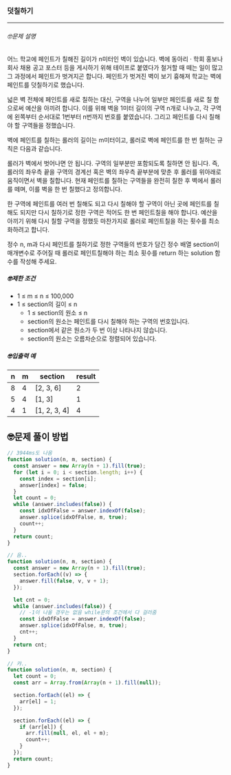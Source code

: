 ### 덧칠하기

---

###### 🤓문제 설명

어느 학교에 페인트가 칠해진 길이가 n미터인 벽이 있습니다. 벽에 동아리 · 학회 홍보나 회사 채용 공고 포스터 등을 게시하기 위해 테이프로 붙였다가 철거할 때 떼는 일이 많고 그 과정에서 페인트가 벗겨지곤 합니다. 페인트가 벗겨진 벽이 보기 흉해져 학교는 벽에 페인트를 덧칠하기로 했습니다.

넓은 벽 전체에 페인트를 새로 칠하는 대신, 구역을 나누어 일부만 페인트를 새로 칠 함으로써 예산을 아끼려 합니다. 이를 위해 벽을 1미터 길이의 구역 n개로 나누고, 각 구역에 왼쪽부터 순서대로 1번부터 n번까지 번호를 붙였습니다. 그리고 페인트를 다시 칠해야 할 구역들을 정했습니다.

벽에 페인트를 칠하는 롤러의 길이는 m미터이고, 롤러로 벽에 페인트를 한 번 칠하는 규칙은 다음과 같습니다.

롤러가 벽에서 벗어나면 안 됩니다.
구역의 일부분만 포함되도록 칠하면 안 됩니다.
즉, 롤러의 좌우측 끝을 구역의 경계선 혹은 벽의 좌우측 끝부분에 맞춘 후 롤러를 위아래로 움직이면서 벽을 칠합니다. 현재 페인트를 칠하는 구역들을 완전히 칠한 후 벽에서 롤러를 떼며, 이를 벽을 한 번 칠했다고 정의합니다.

한 구역에 페인트를 여러 번 칠해도 되고 다시 칠해야 할 구역이 아닌 곳에 페인트를 칠해도 되지만 다시 칠하기로 정한 구역은 적어도 한 번 페인트칠을 해야 합니다. 예산을 아끼기 위해 다시 칠할 구역을 정했듯 마찬가지로 롤러로 페인트칠을 하는 횟수를 최소화하려고 합니다.

정수 n, m과 다시 페인트를 칠하기로 정한 구역들의 번호가 담긴 정수 배열 section이 매개변수로 주어질 때 롤러로 페인트칠해야 하는 최소 횟수를 return 하는 solution 함수를 작성해 주세요.

##### 🤓제한 조건

- 1 ≤ m ≤ n ≤ 100,000
- 1 ≤ section의 길이 ≤ n
  - 1 ≤ section의 원소 ≤ n
  - section의 원소는 페인트를 다시 칠해야 하는 구역의 번호입니다.
  - section에서 같은 원소가 두 번 이상 나타나지 않습니다.
  - section의 원소는 오름차순으로 정렬되어 있습니다.

##### 🤓입출력 예

| n   | m   | section      | result |
| --- | --- | ------------ | ------ |
| 8   | 4   | [2, 3, 6]    | 2      |
| 5   | 4   | [1, 3]       | 1      |
| 4   | 1   | [1, 2, 3, 4] | 4      |

## 🤓문제 풀이 방법

```javascript
// 3944ms도 나옴
function solution(n, m, section) {
  const answer = new Array(n + 1).fill(true);
  for (let i = 0; i < section.length; i++) {
    const index = section[i];
    answer[index] = false;
  }
  let count = 0;
  while (answer.includes(false)) {
    const idxOfFalse = answer.indexOf(false);
    answer.splice(idxOfFalse, m, true);
    count++;
  }
  return count;
}
```

```javascript
// 음..
function solution(n, m, section) {
  const answer = new Array(n + 1).fill(true);
  section.forEach((v) => {
    answer.fill(false, v, v + 1);
  });

  let cnt = 0;
  while (answer.includes(false)) {
    // -1이 나올 경우는 없음 while문의 조건에서 다 걸러줌
    const idxOfFalse = answer.indexOf(false);
    answer.splice(idxOfFalse, m, true);
    cnt++;
  }
  return cnt;
}
```

```javascript
// 캬..
function solution(n, m, section) {
  let count = 0;
  const arr = Array.from(Array(n + 1).fill(null));

  section.forEach((el) => {
    arr[el] = 1;
  });

  section.forEach((el) => {
    if (arr[el]) {
      arr.fill(null, el, el + m);
      count++;
    }
  });
  return count;
}
```
